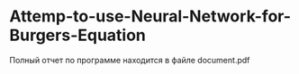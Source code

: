 # Attemp-to-use-Neural-Network-for-Burgers-Equation
Полный отчет по программе находится в файле document.pdf
